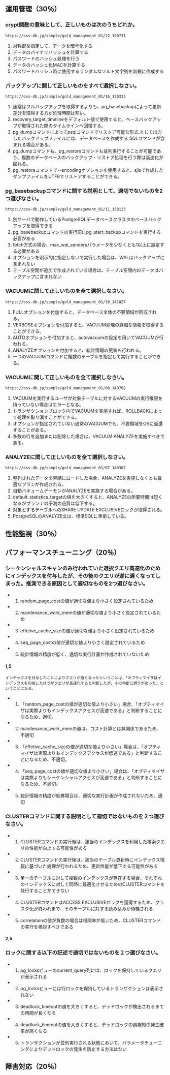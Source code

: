 ## 運用管理（30％）
### crypt関数の意味として、正しいものは次のうちどれか。
    https://oss-db.jp/sample/gold_management_01/22_190731
1. 対称鍵を指定して、データを暗号化する
2. データのバイナリハッシュを計算する
3. パスワードのハッシュ処理を行う
4. データのハッシュ化MACを計算する
5. パスワードハッシュ時に使用するランダムなソルト文字列を新規に作成する

### バックアップに関して正しいものをすべて選択しなさい。
    https://oss-db.jp/sample/gold_management_01/16_170313
1. 通常はフルバックアップを取得するよりも、pg_basebackupによって更新差分を取得する方が処理時間は短い。
2. recovery_target_timelineをデフォルト値で使用すると、ベースバックアップが取得された際のタイムラインへ回復する。
3. pg_dumpコマンドによってpsqlコマンドでリストア可能な形式 として出力したバックアップファイルには、データベースを作成する SQLコマンドが含まれる場合がある。
4. pg_dumpコマンドも、pg_restoreコマンドも並列実行することが可能であり、複数のデータベースのバックアップ・リストア処理を行う際は高速化が図れる。
5. pg_restoreコマンドで--encodingオプションを使用すると、sjisで作成したダンプファイルをUTF8でリストアすることができる。

### pg_basebackupコマンドに関する説明として、適切でないものを2つ選びなさい。
    https://oss-db.jp/sample/gold_management_01/11_150123
1. 別サーバで動作しているPostgreSQLデータベースクラスタのベースバックアップを取得できる
2. pg_basebackupコマンドの実行前にpg_start_backupコマンドを実行する必要がある
3. fetch方式の場合、max_wal_sendersパラメータを少なくとも1以上に設定する必要がある
4. オプションを明示的に指定しないで実行した場合は、WALはバックアップに含まれない
5. テーブル空間が追加で作成されている場合は、テーブル空間内のデータはバックアップに含まれない

### VACUUMに関して正しいものを全て選択しなさい。
    https://oss-db.jp/sample/gold_management_01/10_141027
1. FULLオプションを付加すると、データベース全体の不要領域が回収される。
2. VERBOSEオプションを付加すると、VACUUM処理の詳細な情報を取得することができる。
3. AUTOオプションを付加すると、autovacuumの設定を用いてVACUUMが行われる。
4. ANALYZEオプションを付加すると、統計情報の更新も行われる。
5. 一つのVACUUMコマンドに複数のテーブルを指定して実行することができる。

### VACUUMに関して正しいものを全て選択しなさい。
    https://oss-db.jp/sample/gold_management_01/08_140702
1. VACUUMを実行するユーザが対象テーブルに対するVACUUMの実行権限を持っていない場合はエラーとなる。
2. トランザクションブロック内でVACUUMを実施すれば、ROLLBACKによって処理を取り消すことができる。
3. オプションが指定されていない通常のVACUUMでも、不要領域をOSに返還することがある。
4. 多数の行を追加または削除した場合は、VACUUM ANALYZEを実施すべきである。

### ANALYZEに関して正しいものを全て選択しなさい。
    https://oss-db.jp/sample/gold_management_01/07_140307
1. 整列されたデータを昇順にロードした場合、ANALYZEを実施しなくとも最適なプランが作成される。
2. 自動バキュームデーモンがANALYZEを実施する場合がある。
3. default_statistics_targetの値を大きくすると、ANALYZEの所要時間は短くなるがプランナの予測の品質は低下する。
4. 対象とするテーブルへのSHARE UPDATE EXCLUSIVEロックが取得される。
5. PostgreSQLのANALYZE文は、標準SQLに準拠している。

### 
### 

## 性能監視（30％）

## パフォーマンスチューニング（20％）
### シーケンシャルスキャンのみ行われていた選択クエリ高速化のためにインデックスを付与したが、その後のクエリが逆に遅くなってしまった。推測できる原因として適切なものを2つ選びなさい。
* 1. random_page_costの値が適切な値より小さく設定されているため
* 2. maintenance_work_memの値が適切な値より小さく設定されているため
* 3. effetive_cache_sizeの値が適切な値より小さく設定されているため
* 4. seq_page_costの値が適切な値より小さく設定されているため
* 5. 統計情報の精度が低く、適切な実行計画が作成されていないため
#### 1,5
    インデックスを付与したことによりクエリが遅くなったということは、「オプティマイザはインデックスを利用したほうがクエリが高速化すると判断したが、その判断に誤りがあった」ということになる。
* 1. 「random_page_costの値が適切な値より小さい」場合、「オプティマイザは実際よりもインデックスアクセスが高速である」と判断することになるため、適切。
* 2. maintenance_work_memの値は、コスト計算とは無関係であるため、不適切
* 3. 「effetive_cache_sizeの値が適切な値より小さい」場合は、「オプティマイザは実際よりもインデックスアクセスが低速である」と判断することになるため、不適切。
* 4. 「seq_page_costの値が適切な値より小さい」場合は、「オプティマイザは実際よりもシーケンシャルアクセスが高速である」と判断することになるため、不適切。
* 5. 統計情報の精度が低異場合は、適切な実行計画が作成されないため、適切

### CLUSTERコマンドに関する説明として適切ではないものを２つ選びなさい。
* 1. CLUSTERコマンドの実行後は、該当のインデックスを利用した検索クエリの性能が向上する可能性がある
* 2. CLUSTERコマンドの実行後は、該当のテーブル更新時にインデックス情報に基づいた処理が行われるため、更新性能が低下する可能性がある
* 3. 単一のテーブルに対して複数のインデックスが存在する場合、それぞれのインデックスに対して同時に最適化させるためのCLUSTERコマンドを発行することができない
* 4. CLUSTERコマンドはACCESS EXCLUSIVEロックを獲得するため、クラスタ化が終われまで、そのテーブルに対する読み込みが待機される
* 5. correlationの値が負数の場合は相関率が低いため、CLUSTERコマンドの実行を検討すべきである
#### 2,5

### ロックに関する以下の記述で適切ではないものを２つ選びなさい。
* 1. pg_locksビューのcurrent_query列には、ロックを保持しているクエリが表示される
* 2. pg_locksビューには行ロックを保持しているトランザクションは表示されない
* 3. deadlock_timeoutの値を大きくすると、デッドロックが検出されるまでの時間が長くなる
* 4. deadlock_timeoutの値を大きくすると、デッドロックの誤検知の発生確率が高くなる
* 5. トランザクションが並列実行される状態において、パラメータチューニングによりデッドロックの発生を防止する方法はない


## 障害対応（20％）
